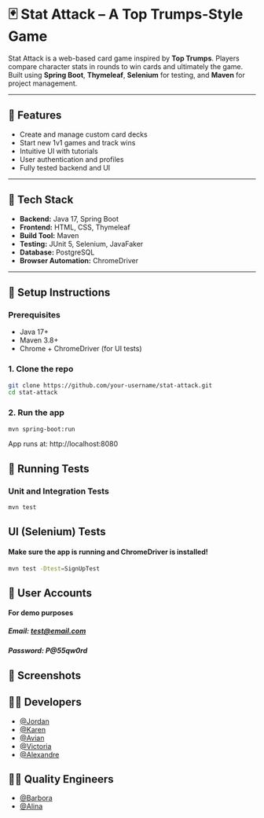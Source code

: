 # 🃏 Stat Attack – A Top Trumps-Style Game

Stat Attack is a web-based card game inspired by **Top Trumps**. Players compare character stats in rounds to win cards and ultimately the game. Built using **Spring Boot**, **Thymeleaf**, **Selenium** for testing, and **Maven** for project management.

---

## 🚀 Features

- Create and manage custom card decks
- Start new 1v1 games and track wins
- Intuitive UI with tutorials
- User authentication and profiles
- Fully tested backend and UI

---

## 🧱 Tech Stack

- **Backend:** Java 17, Spring Boot
- **Frontend:** HTML, CSS, Thymeleaf
- **Build Tool:** Maven
- **Testing:** JUnit 5, Selenium, JavaFaker
- **Database:** PostgreSQL
- **Browser Automation:** ChromeDriver

---

## 🔧 Setup Instructions

### Prerequisites

- Java 17+
- Maven 3.8+
- Chrome + ChromeDriver (for UI tests)

### 1. Clone the repo

```bash
git clone https://github.com/your-username/stat-attack.git
cd stat-attack
```

### 2. Run the app
```bash
mvn spring-boot:run
```
App runs at: http://localhost:8080

## 🧪 Running Tests

### Unit and Integration Tests
```bash
mvn test
```

## UI (Selenium) Tests
#### Make sure the app is running and ChromeDriver is installed!

```bash
mvn test -Dtest=SignUpTest
```
## 👤 User Accounts
#### For demo purposes

##### Email: test@email.com
##### Password: P@55qw0rd

## 🎨 Screenshots

## 🙋‍♂️ Developers
- [@Jordan](https://github.com/Jordan-Gill)
- [@Karen](https://github.com/karencorless)
- [@Avian](https://github.com/A-Schmigiel)
- [@Victoria](https://github.com/vicrbsn)
- [@Alexandre](https://github.com/twiin0)

## 🙋‍♂️ Quality Engineers
- [@Barbora](https://github.com/Bara170)
- [@Alina](https://github.com/AlinaLupu123)


